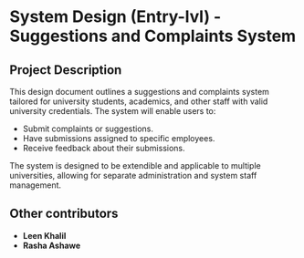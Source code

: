 # System Design (Entry-lvl) - Suggestions and Complaints System

## Project Description

This design document outlines a suggestions and complaints system tailored for university students, academics, and other staff with valid university credentials. The system will enable users to:
- Submit complaints or suggestions.
- Have submissions assigned to specific employees.
- Receive feedback about their submissions.

The system is designed to be extendible and applicable to multiple universities, allowing for separate administration and system staff management.

## Other contributors
- **Leen Khalil**
- **Rasha Ashawe**

